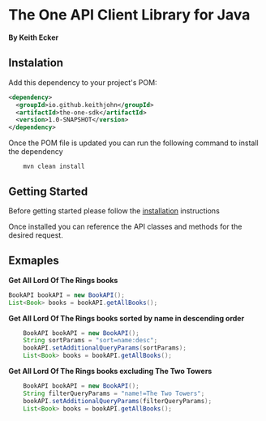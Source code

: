 # The One API Client Library for Java

**By Keith Ecker**

## Instalation

Add this dependency to your project's POM:

```xml
<dependency>
  <groupId>io.github.keithjohn</groupId>
  <artifactId>the-one-sdk</artifactId>
  <version>1.0-SNAPSHOT</version>
</dependency>
```

Once the POM file is updated you can run the following command to install the dependency

```shell
    mvn clean install
```

## Getting Started

Before getting started please follow the [installation](#instalation) instructions

Once installed you can reference the API classes and methods for the desired request.

## Exmaples

**Get All Lord Of The Rings books**

```java
BookAPI bookAPI = new BookAPI();
List<Book> books = bookAPI.getAllBooks();
```

**Get All Lord Of The Rings books sorted by name in descending order**

```java
    BookAPI bookAPI = new BookAPI();
    String sortParams = "sort=name:desc";
    bookAPI.setAdditionalQueryParams(sortParams);
    List<Book> books = bookAPI.getAllBooks();
```

**Get All Lord Of The Rings books excluding The Two Towers**

```java
    BookAPI bookAPI = new BookAPI();
    String filterQueryParams = "name!=The Two Towers";
    bookAPI.setAdditionalQueryParams(filterQueryParams);
    List<Book> books = bookAPI.getAllBooks();
```
